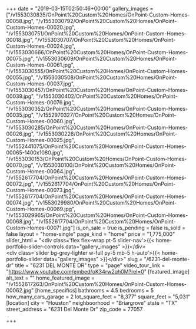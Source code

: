 +++
date = "2019-03-15T02:50:46+00:00"
gallery_images = ["/v1553030835/OnPoint%20Custom%20Homes/OnPoint-Custom-Homes-00058.jpg", "/v1553030792/OnPoint%20Custom%20Homes/OnPoint-Custom-Homes-00020.jpg", "/v1553030751/OnPoint%20Custom%20Homes/OnPoint-Custom-Homes-00018.jpg", "/v1553030707/OnPoint%20Custom%20Homes/OnPoint-Custom-Homes-00024.jpg", "/v1553030666/OnPoint%20Custom%20Homes/OnPoint-Custom-Homes-00075.jpg", "/v1553030609/OnPoint%20Custom%20Homes/OnPoint-Custom-Homes-00061.jpg", "/v1553030555/OnPoint%20Custom%20Homes/OnPoint-Custom-Homes-00055.jpg", "/v1553030508/OnPoint%20Custom%20Homes/OnPoint-Custom-Homes-00037.jpg", "/v1553030457/OnPoint%20Custom%20Homes/OnPoint-Custom-Homes-00039.jpg", "/v1553030402/OnPoint%20Custom%20Homes/OnPoint-Custom-Homes-00076.jpg", "/v1553030352/OnPoint%20Custom%20Homes/OnPoint-Custom-Homes-00035.jpg", "/v1552970327/OnPoint%20Custom%20Homes/OnPoint-Custom-Homes-00060.jpg", "/v1553030285/OnPoint%20Custom%20Homes/OnPoint-Custom-Homes-00026.jpg", "/v1553030226/OnPoint%20Custom%20Homes/OnPoint-Custom-Homes-00025.jpg", "/v1552441075/OnPoint%20Custom%20Homes/OnPoint-Custom-Homes-00065-1400x1080.jpg", "/v1553030153/OnPoint%20Custom%20Homes/OnPoint-Custom-Homes-00070.jpg", "/v1553030100/OnPoint%20Custom%20Homes/OnPoint-Custom-Homes-00064.jpg", "/v1552617704/OnPoint%20Custom%20Homes/OnPoint-Custom-Homes-00072.jpg", "/v1552617704/OnPoint%20Custom%20Homes/OnPoint-Custom-Homes-00073.jpg", "/v1552617704/OnPoint%20Custom%20Homes/OnPoint-Custom-Homes-00074.jpg", "/v1553029980/OnPoint%20Custom%20Homes/OnPoint-Custom-Homes-00069.jpg", "/v1553029965/OnPoint%20Custom%20Homes/OnPoint-Custom-Homes-00068.jpg", "/v1552617704/OnPoint%20Custom%20Homes/OnPoint-Custom-Homes-00071.jpg"]
is_on_sale = true
is_pending = false
is_sold = false
layout = "home-single"
page_kind = "home"
price = "1,775,000"
slider_html = "&lt;div class='flex flex-wrap pt-5 slider-nav'&gt;{{&lt; home-portfolio-slider-controls data=\"gallery_images\" &gt;}}&lt;/div&gt;<br>&lt;div class='slider bg-grey-lighter w-full py-5 mb-5 h-auto'&gt;{{&lt; home-portfolio-slider data=\"gallery_images\" &gt;}}&lt;/div&gt;"
slug = "/6231-del-monte-dr"
title = "6231 DEL MONTE DR"
type = "page"
video_tour_link = "https://www.youtube.com/embed/oK34rw2qh0M?rel=0"
[featured_image]
alt_text = ""
home_featured_image = "/v1552617263/OnPoint%20Custom%20Homes/OnPoint-Custom-Homes-00062.jpg"
[home_specifics]
bathrooms = 4.5
bedrooms = 5
how_many_cars_garage = 2
lot_square_feet = "8,377"
square_feet = "5,031"
[location]
city = "Houston"
neighboorhood = "Briargrove"
state = "TX"
street_address = "6231 Del Monte Dr"
zip_code = 77057

+++

